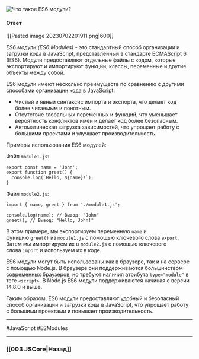 ![Что такое ES6 модули?](https://youtu.be/V-m0sQ-hW58?t=494)

#### Ответ

![[Pasted image 20230702201911.png|600]]

*ES6 модули (ES6 Modules)* - это стандартный способ организации и загрузки кода в JavaScript, представленный в стандарте ECMAScript 6 (ES6). Модули предоставляют отдельные файлы с кодом, которые экспортируют и импортируют функции, классы, переменные и другие объекты между собой.

ES6 модули имеют несколько преимуществ по сравнению с другими способами организации кода в JavaScript:

- Чистый и явный синтаксис импорта и экспорта, что делает код более читаемым и понятным.
- Отсутствие глобальных переменных и функций, что уменьшает вероятность конфликтов имён и делает код более безопасным.
- Автоматическая загрузка зависимостей, что упрощает работу с большими проектами и улучшает производительность.

Примеры использования ES6 модулей:

Файл `module1.js`:
```
export const name = 'John';
export function greet() {
  console.log(`Hello, ${name}!`);
}
```

Файл `module2.js`:
```
import { name, greet } from './module1.js';

console.log(name); // Вывод: "John"
greet(); // Вывод: "Hello, John!"
```

В этом примере, мы экспортируем переменную `name` и функцию `greet()` из `module1.js` с помощью ключевого слова `export`. Затем мы импортируем их в `module2.js` с помощью ключевого слова `import` и используем их в коде.

ES6 модули могут быть использованы как в браузере, так и на сервере с помощью Node.js. В браузере они поддерживаются большинством современных браузеров, но требуют наличия атрибута `type="module"` в теге `<script>`. В Node.js ES6 модули поддерживаются начиная с версии 14.8.0 и выше.

Таким образом, ES6 модули предоставляют удобный и безопасный способ организации и загрузки кода в JavaScript, что упрощает работу с большими проектами и повышает производительность.

___
 #JavaScript #ESModules

___

### [[003 JSCore|Назад]]